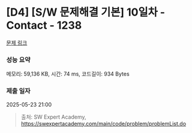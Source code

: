 # [D4] [S/W 문제해결 기본] 10일차 - Contact - 1238 

[문제 링크](https://swexpertacademy.com/main/code/problem/problemDetail.do?contestProbId=AV15B1cKAKwCFAYD) 

### 성능 요약

메모리: 59,136 KB, 시간: 74 ms, 코드길이: 934 Bytes

### 제출 일자

2025-05-23 21:00



> 출처: SW Expert Academy, https://swexpertacademy.com/main/code/problem/problemList.do